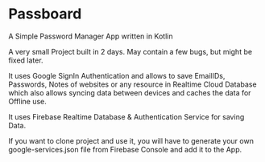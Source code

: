 # Passboard
A Simple Password Manager App written in Kotlin

A very small Project built in 2 days. May contain a few bugs, but might be fixed later.

It uses Google SignIn Authentication and allows to save EmailIDs, Passwords, Notes of websites or any resource in Realtime Cloud Database which also allows syncing data between devices and caches the data for Offline use.

It uses Firebase Realtime Database & Authentication Service for saving Data.

If you want to clone project and use it, you will have to generate your own google-services.json file from Firebase Console and add it to the App.
